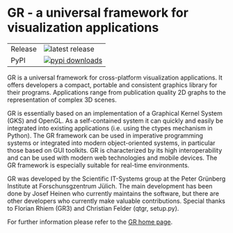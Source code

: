 GR - a universal framework for visualization applications
=========================================================

<table>
<tr>
  <td>Release</td>
  <td><img src="https://pypip.in/v/gr/badge.png" alt="latest release" /></td>
</tr>
<tr>
  <td>PyPI</td>
  <td>
    <a href="https://pypi.python.org/pypi/gr/">
    <img src="https://pypip.in/download/gr/badge.png?period=month" alt="pypi downloads" />
    </a>
  </td>
</tr>
</table>


GR is a universal framework for cross-platform visualization applications.
It offers developers a compact, portable and consistent graphics library for
their programs. Applications range from publication quality 2D graphs to the
representation of complex 3D scenes.

GR is essentially based on an implementation of a Graphical Kernel System (GKS)
and OpenGL. As a self-contained system it can quickly and easily be integrated
into existing applications (i.e. using the ctypes mechanism in Python).
The GR framework can be used in imperative programming systems or integrated
into modern object-oriented systems, in particular those based on GUI toolkits.
GR is characterized by its high interoperability and can be used with modern
web technologies and mobile devices. The GR framework is especially suitable
for real-time environments.

GR was developed by the Scientific IT-Systems group at the Peter Grünberg
Institute at Forschunsgzentrum Jülich. The main development has been done
by Josef Heinen who currently maintains the software, but there are other
developers who currently make valuable contributions. Special thanks to
Florian Rhiem (GR3) and Christian Felder (qtgr, setup.py).

For further information please refer to the [GR home page](http://gr-framework.org).

